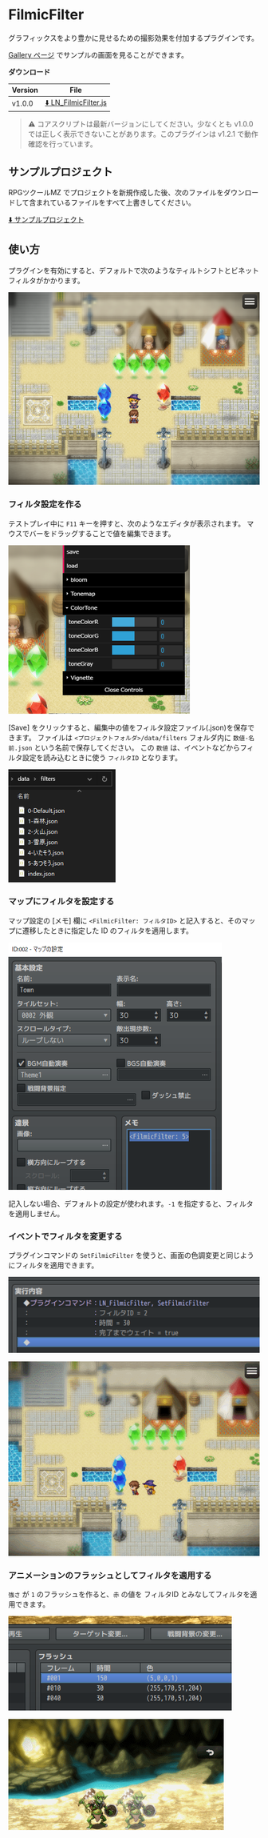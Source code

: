 FilmicFilter
==========

グラフィックスをより豊かに見せるための撮影効果を付加するプラグインです。

[Gallery ページ](docs/Gallery.md) でサンプルの画面を見ることができます。

**ダウンロード**

| Version | File |
|---------|------|
| v1.0.0  | [:arrow_down: LN_FilmicFilter.js](https://raw.githubusercontent.com/lriki/LN_FilmicFilter/master/js/plugins/LN_FilmicFilter.js) |

> ⚠ コアスクリプトは最新バージョンにしてください。少なくとも v1.0.0 では正しく表示できないことがあります。このプラグインは v1.2.1 で動作確認を行っています。

サンプルプロジェクト
----------

RPGツクールMZ でプロジェクトを新規作成した後、次のファイルをダウンロードして含まれているファイルをすべて上書きしてください。

[:arrow_down: サンプルプロジェクト](https://github.com/lriki/LN_FilmicFilter/archive/refs/heads/main.zip)

使い方
----------

プラグインを有効にすると、デフォルトで次のようなティルトシフトとビネットフィルタがかかります。

![](docs/img/1.png)

### フィルタ設定を作る

テストプレイ中に `F11` キーを押すと、次のようなエディタが表示されます。
マウスでバーをドラッグすることで値を編集できます。

![](docs/img/t1.png)

[Save] をクリックすると、編集中の値をフィルタ設定ファイル(.json)を保存できます。
ファイルは `<プロジェクトフォルダ>/data/filters` フォルダ内に `数値-名前.json` という名前で保存してください。
この `数値` は、イベントなどからフィルタ設定を読み込むときに使う `フィルタID` となります。

![](docs/img/t2.png)

### マップにフィルタを設定する

マップ設定の [メモ] 欄に `<FilmicFilter: フィルタID>` と記入すると、そのマップに遷移したときに指定した ID のフィルタを適用します。

![](docs/img/t3.png)

記入しない場合、デフォルトの設定が使われます。`-1` を指定すると、フィルタを適用しません。

### イベントでフィルタを変更する

プラグインコマンドの `SetFilmicFilter` を使うと、画面の色調変更と同じようにフィルタを適用できます。

![](docs/img/t4.png)

![](docs/img/t6.gif)

### アニメーションのフラッシュとしてフィルタを適用する

`強さ` が `1` のフラッシュを作ると、`赤` の値を フィルタID とみなしてフィルタを適用できます。

![](docs/img/t5.png)

![](docs/img/t7.gif)

